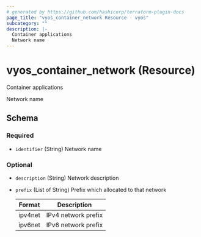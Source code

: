 ```yaml
---
# generated by https://github.com/hashicorp/terraform-plugin-docs
page_title: "vyos_container_network Resource - vyos"
subcategory: ""
description: |-
  Container applications
  Network name
---
```


# vyos_container_network (Resource)

Container applications

Network name



<!-- schema generated by tfplugindocs -->
## Schema

### Required

- `identifier` (String) Network name

### Optional

- `description` (String) Network description
- `prefix` (List of String) Prefix which allocated to that network

    |  Format  |  Description  |
    |----------|---------------|
    |  ipv4net  |  IPv4 network prefix  |
    |  ipv6net  |  IPv6 network prefix  |
